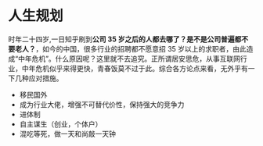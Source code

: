 # 人生规划

时年二十四岁,一日知乎刷到**公司 35 岁之后的人都去哪了？是不是公司普遍都不要老人？**，如今的中国，很多行业的招聘都不愿意招 35 岁以上的求职者，由此造成“中年危机”。什么原因呢？这里就不去追究。正所谓居安思危，从事互联网行业，中年危机似乎来得更快，青春饭莫不过于此。综合各方论点来看，无外乎有一下几种应对措施。

- 移民国外
- 成为行业大佬，增强不可替代价性，保持强大的竞争力
- 进体制
- 自主谋生（创业，个体户）
- 混吃等死，做一天和尚敲一天钟
